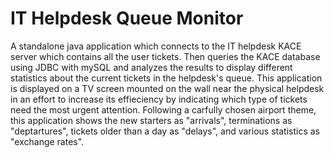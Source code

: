 IT Helpdesk Queue Monitor
============

A standalone java application which connects to the IT helpdesk KACE server which contains all the user tickets.
Then queries the KACE database using JDBC with mySQL and analyzes the results to display different statistics about the current tickets in the helpdesk's queue. This application is displayed on a TV screen mounted on the wall near the physical helpdesk in an effort to increase its effieciency by indicating which type of tickets need the most urgent attention. Following a carfully chosen airport theme, this application shows the new starters as "arrivals",  terminations as "deptartures", tickets older than a day as "delays", and various statistics as "exchange rates".
